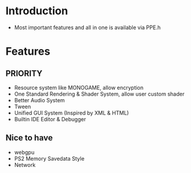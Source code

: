 # Introduction

- Most important features and all in one is available via PPE.h

# Features

## PRIORITY
- Resource system like MONOGAME, allow encryption
- One Standard Rendering & Shader System, allow user custom shader
- Better Audio System
- Tween
- Unified GUI System (Inspired by XML & HTML)
- Builtin IDE Editor & Debugger

## Nice to have
- webgpu
- PS2 Memory Savedata Style
- Network
